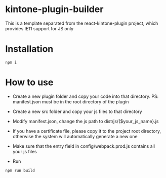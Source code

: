 # kintone-plugin-builder
This is a template separated from the react-kintone-plugin project, which provides IE11 support for JS only

# Installation
```console
npm i
```

# How to use

- Create a new plugin folder and copy your code into that directory.
  PS:
  manifest.json must be in the root directory of the plugin
  
- Create a new src folder and copy your js files to that directory
  
- Modify manifest.json, change the js path to dist/js/{$your_js_name}.js

- If you have a certificate file, please copy it to the project root directory, otherwise the system will automatically generate a new one

- Make sure that the entry field in config/webpack.prod.js contains all your js files

- Run
```console
npm run build
```
